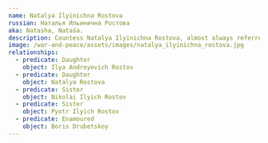 ```yaml
---
name: Natalya Ilyinichna Rostova
russian: Наталья Ильинична Ростова
aka: Natasha, Nataša.
description: Countess Natalya Ilyinichna Rostova, almost always referred to simply as Natasha, is the thirteen-year-old daughter of Count Ilya Rostov. The embodiment of impulsiveness and spontaneity, she's one of the main characters in War and Peace and she's often considered Tolstoy's ideal woman.
image: /war-and-peace/assets/images/natalya_ilyinichna_rostova.jpg
relationships:
  - predicate: Daughter
    object: Ilya Andreyevich Rostov
  - predicate: Daughter
    object: Natalya Rostova
  - predicate: Sister
    object: Nikolai Ilyich Rostov
  - predicate: Sister
    object: Pyotr Ilyich Rostov
  - predicate: Enamoured
    object: Boris Drubetskoy
---
```

